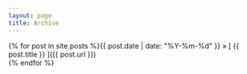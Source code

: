 ```yaml
---
layout: page
title: Archive
---
```


{% for post in site.posts %}{{ post.date | date: "%Y-%m-%d" }} &raquo; [ {{ post.title }} ]({{ post.url }})  
{% endfor %}
